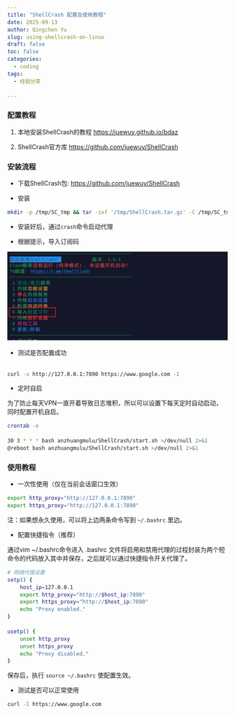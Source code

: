 ```yaml
---
title: "ShellCrash 配置及使用教程"
date: 2025-09-13
author: Qingchen Yu
slug: using-shellcrash-on-linux
draft: false
toc: false
categories:
  - coding
tags:
  - 经验分享

---
```


### 配置教程

1. 本地安装ShellCrash的教程 https://juewuy.github.io/bdaz

2. ShellCrash官方库 https://github.com/juewuy/ShellCrash


### 安装流程

- 下载ShellCrash包: https://github.com/juewuy/ShellCrash

- 安装


```bash
mkdir -p /tmp/SC_tmp && tar -zxf '/tmp/ShellCrash.tar.gz' -C /tmp/SC_tmp/ && bash /tmp/SC_tmp/init.sh && source /etc/profile >/dev/null
```

- 安装好后，通过`crash`命令启动代理

- 根据提示，导入订阅码

![shellcrash-config-example](https://raw.githubusercontent.com/Duguce/zhgyqc_site/master/content/assets/shellcrash-config-example.png)

- 测试是否配置成功


```bash

curl -x http://127.0.0.1:7890 https://www.google.com -I
```

- 定时自启

为了防止每天VPN一直开着导致日志堆积，所以可以设置下每天定时自动启动，同时配置开机自启。

```bash
crontab -e

30 3 * * * bash anzhuangmulu/ShellCrash/start.sh >/dev/null 2>&1
@reboot bash anzhuangmulu/ShellCrash/start.sh >/dev/null 2>&1
```

### 使用教程

- 一次性使用（仅在当前会话窗口生效）


```bash
export http_proxy="http://127.0.0.1:7890"
export https_proxy="http://127.0.0.1:7890"
```

注：如果想永久使用，可以将上边两条命令写到 `~/.bashrc` 里边。

- 配置快捷指令（推荐）

通过vim ~/.bashrc命令进入 .bashrc 文件将启用和禁用代理的过程封装为两个短命令的代码放入其中并保存，之后就可以通过快捷指令开关代理了。

```bash
# 网络代理设置
setp() {
    host_ip=127.0.0.1
    export http_proxy="http://$host_ip:7890"
    export https_proxy="http://$host_ip:7890"
    echo "Proxy enabled."
}

usetp() {
    unset http_proxy
    unset https_proxy
    echo "Proxy disabled."
}
```

保存后，执行 `source ~/.bashrc` 使配置生效。

- 测试是否可以正常使用


```bash
curl -I https://www.google.com
```